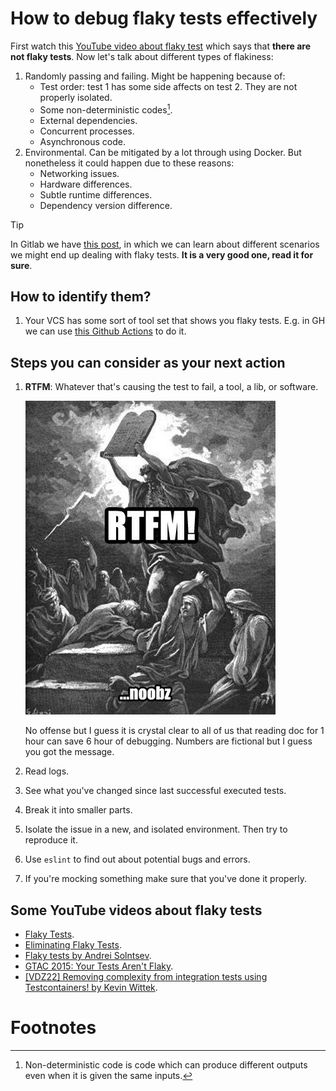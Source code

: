 # How to debug flaky tests effectively

First watch this [YouTube video about flaky test](https://youtu.be/CL1w32iCVM4?si=7IPoTynDTPgLFgtk) which says that **there are not flaky tests**. Now let's talk about different types of flakiness:

1. Randomly passing and failing. Might be happening because of:
   - Test order: test 1 has some side affects on test 2. They are not properly isolated.
   - Some non-deterministic codes[^1].
   - External dependencies.
   - Concurrent processes.
   - Asynchronous code.
2. Environmental. Can be mitigated by a lot through using Docker. But nonetheless it could happen due to these reasons:
   - Networking issues.
   - Hardware differences.
   - Subtle runtime differences.
   - Dependency version difference.

> [!TIP]
>
> In Gitlab we have [this post](https://docs.gitlab.com/ee/development/testing_guide/unhealthy_tests.html#flaky-tests), in which we can learn about different scenarios we might end up dealing with flaky tests. **It is a very good one, read it for sure**.

## How to identify them?

1. Your VCS has some sort of tool set that shows you flaky tests. E.g. in GH we can use [this Github Actions](https://github.com/ctrf-io/github-actions-test-reporter-ctrf) to do it.

## Steps you can consider as your next action

1. **RTFM**: Whatever that's causing the test to fail, a tool, a lib, or software.

   ![Read the fucking manual](./rtfm.png)

   No offense but I guess it is crystal clear to all of us that reading doc for 1 hour can save 6 hour of debugging. Numbers are fictional but I guess you got the message.

1. Read logs.
1. See what you've changed since last successful executed tests.
1. Break it into smaller parts.
1. Isolate the issue in a new, and isolated environment. Then try to reproduce it.
1. Use `eslint` to find out about potential bugs and errors.
1. If you're mocking something make sure that you've done it properly.

## Some YouTube videos about flaky tests

- [Flaky Tests](https://youtu.be/Gn2TcLR2Cy0?si=a08AH5LjiilFvR2j).
- [Eliminating Flaky Tests](https://youtu.be/Q4c5cvt1b3k?si=KepCcB0ty02ILxfG).
- [Flaky tests by Andrei Solntsev](https://youtu.be/18J2_4a4Cl4?si=OGfGdd7zq211NQkf).
- [GTAC 2015: Your Tests Aren't Flaky](https://youtu.be/hmk1h40shaE?si=djZh6hpdMJ7GjAdN).
- [[VDZ22] Removing complexity from integration tests using Testcontainers! by Kevin Wittek](https://youtu.be/3OqHSI6QIwA?si=d-VGc0cKip7dV0ca).

# Footnotes

[^1]: Non-deterministic code is code which can produce different outputs even when it is given the same inputs.
